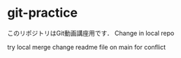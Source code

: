 # git-practice
このリポジトリはGit動画講座用です．
Change in local repo

try local merge 
change readme file on main for conflict
